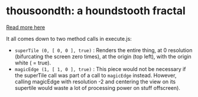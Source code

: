 # thousoondth: a houndstooth fractal

[Read more here](https://cmloegcmluin.wordpress.com/2015/05/23/houndstooth-eats-itself-thousoondth-the-houndstooth-fractal/)

It all comes down to two method calls in execute.js:
 - `superTile (0, [ 0, 0 ], true)` : Renders the entire thing, at 0 resolution (bifurcating the screen zero times), at the origin (top left), with the origin white ( = true).
 - `magicEdge (1, [ 1, 0 ], true)` : This piece would not be necessary if the superTile call was part of a call to `magicEdge` instead. However, calling magicEdge with resolution -2 and centering the view on its supertile would waste a lot of processing power on stuff offscreen).

 
